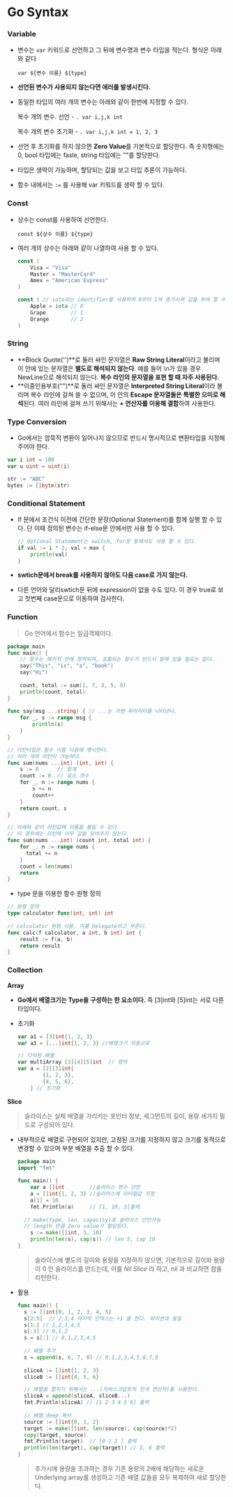 # Go Syntax



### Variable

- 변수는 `var`  키워드로 선언하고 그 뒤에 변수명과 변수 타입을 적는다. 형식은 아래와 같다

  `var ${변수 이름} ${type}  `

- **선언된 변수가 사용되지 않는다면 에러를 발생시킨다.**

- 동일한 타입의 여러 개의 변수는 아래와 같이 한번에 지정할 수 있다.

  복수 개의 변수. 선언 - ```. var i,j,k int```

  복수 개의 변수 초기화 -  ```. var i,j,k int = 1, 2, 3``` 

- 선언 후 초기화를 하지 않으면  **Zero Value**를 기본적으로 할당한다. 즉 숫자형에는 0, bool 타입에는 fasle, string 타입에는 ""를 할당한다.

- 타입은 생략이 가능하며, 할당되는 값을 보고 타입 추론이 가능하다.

- 함수 내에서는 `:=` 를 사용해 var 키워드를 생략 할 수 있다.



### Const

- 상수는 const를 사용하여 선언한다.

  ```const ${상수 이름} ${type}```

- 여러 개의 상수는 아래와 같이 나열하여 사용 할 수 있다.

  ```go
  const (
      Visa = "Visa"
      Master = "MasterCard"
      Amex = "American Express"
  )
  
  const ( // ioto라는 identifier를 사용하여 0부터 1씩 증가시켜 값을 부여 할 수 있다. 
      Apple = iota // 0
      Grape        // 1
      Orange       // 2
  )
  ```



### String

- **Block Quote('')**로 둘러 싸인 문자열은 **Raw String Literal**이라고 불리며 이 안에 있는 문자열은 **별도로 해석되지 않는다**. 예를 들어 \n가 있을 경우 NewLine으로 해석되지 않는다. **복수 라인의 문자열을 표현 할 때 자주 사용된다.**
- **이중인용부호("")**로 둘러 싸인 문자열은 **Interpreted String Literal**이라 불리며 복수 라인에 걸쳐 쓸 수 없으며, 이 안의 **Escape 문자열들은 특별한 으미로 해석**된다. 여러 라인에 걸쳐 쓰기 위해서는 **+ 연산자를 이용해 결합**하여 사용한다.



### Type Conversion

- Go에서는 암묵적 변환이 일어나지 않으므로 반드시 명시적으로 변환타입을 지정해주어야 한다.

```go
var i int = 100
var u uint = uint(i)

str := "ABC"
bytes := []byte(str)
```



### Conditional Statement

- If 문에서 조건식 이전에 간단한 문장(Optional Statement)를 함께 실행 할 수 있다. 단 이때 정의된 변수는 if-else문 안에서만 사용 할 수 있다.

  ```go
  // Optional Statement는 switch, for문 등에서도 사용 할 수 있다.
  if val := i * 2; val < max {
      println(val)
  }
  ```

- **swtich문에서 break를 사용하지 않아도 다음 case로 가지 않는다.**
- 다른 언어와 달리swtich문 뒤에 expression이 없을 수도 있다. 이 경우 true로 보고 첫번째 case문으로 이동하여 검사한다.



### Function

> Go 언어에서 함수는 일급객체이다.

```go
package main
func main() {
  	// 함수는 패키지 안에 정의되며, 호출되는 함수가 반드시 앞에 있을 필요는 없다.
    say("This", "is", "a", "book")
    say("Hi")
  
    count, total := sum(1, 7, 3, 5, 9)
    println(count, total)   
}
 
func say(msg ...string) { // ...는 가변 파라미터를 나타낸다.
    for _, s := range msg {
        println(s)
    }
}

// 리턴타입은 함수 이름 다음에 명시한다.
// 여러 개의 리턴이 가능하다.
func sum(nums ...int) (int, int) {
    s := 0      // 합계
    count := 0  // 요소 갯수
    for _, n := range nums {
        s += n
        count++
    }
    return count, s
}

// 아래와 같이 리턴값에 이름을 붙일 수 있다.
// 이 경우에는 리턴에 아무 값을 담아주지 않는다.
func sum(nums ...int) (count int, total int) {
    for _, n := range nums {
      total += n
    }
    count = len(nums)
    return
}
```

- type 문을 이용한 함수 원형 정의

```go
// 원형 정의
type calculator func(int, int) int
 
// calculator 원형 사용, 이를 Delegate라고 부른다.
func calc(f calculator, a int, b int) int {
    result := f(a, b)
    return result
}
```



### Collection

**Array**

- **Go에서 배열크기는 Type을 구성하는 한 요소이다.** 즉 [3]int와 [5]int는 서로 다른 타입이다.

- 초기화

  ```go
  var a1 = [3]int{1, 2, 3}
  var a3 = [...]int{1, 2, 3} //배열크기 자동으로
  
  // 다차원 배열
  var multiArray [3][4][5]int  // 정의
  var a = [2][3]int{
          {1, 2, 3},
          {4, 5, 6}, 
      } // 초기화
  ```



**Slice**

> 슬라이스는 실제 배열을 가리키는 포인터 정보, 세그먼트의 길이, 용량 세가지 필드로 구성되어 있다.

- 내부적으로 배열로 구현되어 있지만, 고정된 크기를 지정하지 않고 크기를 동적으로 변경할 수 있으며 부분 배열을 추출 할 수 있다.

  ```go
  package main
  import "fmt"
   
  func main() {
      var a []int        //슬라이스 변수 선언
      a = []int{1, 2, 3} //슬라이스에 리터럴값 지정
      a[1] = 10
      fmt.Println(a)     // [1, 10, 3]출력
    
    // make(type, len, capacity)로 슬라이스 선언가능
    // length 만큼 Zero value가 할당된다.
  	  s := make([]int, 5, 10) 
      println(len(s), cap(s)) // len 5, cap 10
  }
  ```

  > 슬라이스에 별도의 길이와 용량을 지정하지 않으면, 기본적으로 길이와 용량이 0 인 슬라이스를 만드는데, 이를 *Nil Slice* 라 하고, nil 과 비교하면 참을 리턴한다.

- 활용

  ```go
  func main() {
    s := []int{0, 1, 2, 3, 4, 5}
    s[2:5]  // 2,3,4 마지막 인덱스는 +1 을 한다. 파이썬과 동일
    s[1:] // 1,2,3,4,5
    s[:3] // 0,1,2
    s = s[:] // 0,1,2,3,4,5
   		
    // 배열 추가
    s = append(s, 6, 7, 8) // 0,1,2,3,4,5,6,7,8
    
    sliceA := []int{1, 2, 3}
    sliceB := []int{4, 5, 6}
  
    // 배열을 합치기 위해서는 ...(자바스크립트의 전개 연산자)를 사용한다.
    sliceA = append(sliceA, sliceB...)
  	fmt.Println(sliceA) // [1 2 3 4 5 6] 출력
    
    // 배열 deep 복사
    source := []int{0, 1, 2}
    target := make([]int, len(source), cap(source)*2)
    copy(target, source)
    fmt.Println(target)  // [0 1 2 ] 출력
    println(len(target), cap(target)) // 3, 6 출력
  }
  ```

  > 추가시에 용량을 초과하는 경우 기존 용량의 2배에 해당하는 새로운 Underlying array를 생성하고 기존 배열 값들을 모두 복제하여 새로 할당한다.


